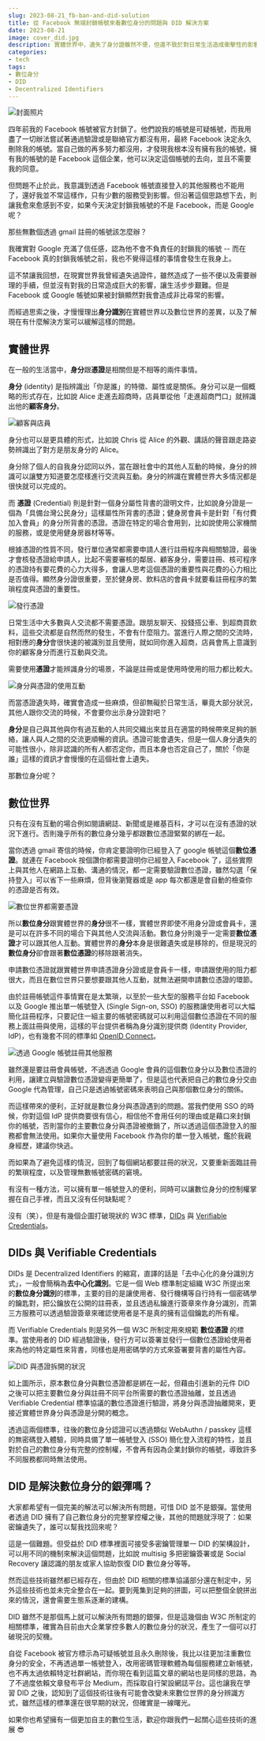 ```yaml
---
slug: 2023-08-21_fb-ban-and-did-solution
title: 從 Facebook 無端封鎖帳號來看數位身分的問題與 DID 解決方案
date: 2023-08-21
image: cover_did.jpg
description: 實體世界中，遺失了身分證雖然不便，但還不致於對日常生活造成衝擊性的影響。但數位世界中，如果 Google 帳號被封鎖則會造成非比尋常的影響。數位身分與實體世界的身分的差異在哪裡？我們有什麼機會緩解這樣的情況是這篇文章想探討的事情。
categories:
- tech
tags:
- 數位身分
- DID
- Decentralized Identifiers
---
```


![封面照片](cover_did.jpg)

四年前我的 Facebook 帳號被官方封鎖了。他們說我的帳號是可疑帳號，而我用盡了一切辦法嘗試著通過驗證或是聯絡官方都沒有用，最終 Facebook 決定永久刪除我的帳號。當自己做的再多努力都沒用，才發現我根本沒有擁有我的帳號，擁有我的帳號的是 Facebook 這個企業，他可以決定這個帳號的去向，並且不需要我的同意。

但問題不止於此，我意識到透過 Facebook 帳號直接登入的其他服務也不能用了，還好我並不常這樣作，只有少數的服務受到影響。但沿著這個思路想下去，則讓我愈來愈感到不安，如果今天決定封鎖我帳號的不是 Facebook，而是 Google 呢？

那些無數個透過 gmail 註冊的帳號該怎麼辦？

我確實對 Google 充滿了信任感，認為他不會不負責任的封鎖我的帳號 -- 而在 Facebook 真的封鎖我帳號之前，我也不覺得這樣的事情會發生在我身上。

這不禁讓我回想，在現實世界我曾經遺失過證件，雖然造成了一些不便以及需要辦理的手續，但並沒有對我的日常造成巨大的影響，讓生活步步艱難。但是 Facebook 或 Google 帳號如果被封鎖顯然對我會造成非比尋常的影響。

而經過思索之後，才慢慢理出**身分識別**在實體世界以及數位世界的差異，以及了解現在有什麼解決方案可以緩解這樣的問題。

## 實體世界

在一般的生活當中，**身分**跟**憑證**是相關但是不相等的兩件事情。

**身分** (identity) 是指辨識出「你是誰」的特徵、屬性或是關係。身分可以是一個概略的形式存在，比如說 Alice 走進去超商時，店員單從他「走進超商門口」就辨識出他的**顧客身分**。

![顧客與店員](customer-clerk.png)


身分也可以是更具體的形式，比如說 Chris 從 Alice 的外觀、講話的聲音跟走路姿勢辨識出了對方是朋友身分的 Alice。

身分除了個人的自我身分認同以外，當在跟社會中的其他人互動的時候，身分的辨識可以讓雙方知道要怎麼樣進行交流與互動。身分的辨識在實體世界大多情況都是很快就可以完成的。

而 **憑證** (Credential) 則是針對一個身分屬性背書的證明文件，比如說身分證是一個為「具備台灣公民身分」這樣屬性所背書的憑證；健身房會員卡是針對「有付費加入會員」的身分所背書的憑證。憑證在特定的場合會用到，比如說使用公家機關的服務，或是使用健身房器材等等。

根據憑證的性質不同，發行單位通常都需要申請人進行註冊程序與相關驗證，最後才會核發憑證給申請人，比起不需要審核的鄰居、顧客身分，需要註冊、核可程序的憑證持有要花費的心力大得多，會讓人思考這個憑證的重要性與花費的心力相比是否值得。顯然身分證很重要，至於健身房、飲料店的會員卡就要看註冊程序的繁瑣程度與憑證的重要性。

![發行憑證](credential-issuance.png)

日常生活中大多數與人交流都不需要憑證。跟朋友聊天、投錢搭公車、到超商買飲料，這些交流都是自然而然的發生，不會有什麼阻力。當進行人際之間的交流時，相對應的**身分**會很快速的被識別並且使用，就如同你進入超商，店員會馬上意識到你的顧客身分而進行互動與交流。

需要使用**憑證**才能辨識身分的場景，不論是註冊或是使用時使用的阻力都比較大。

![身分與憑證的使用互動](id-credential-interactive.png)

而當憑證遺失時，確實會造成一些麻煩，但卻無礙於日常生活，畢竟大部分狀況，其他人跟你交流的時候，不會要你出示身分證對吧？

**身分**是自己與其他與你有過互動的人共同交織出來並且在適當的時候帶來足夠的脈絡，讓人與人之間的交流更順暢的資訊。憑證可能會遺失，但是一個人身分遺失的可能性很小，除非認識的所有人都否定你，而且本身也否定自己了，關於「你是誰」這樣的資訊才會慢慢的在這個社會上遺失。

那數位身分呢？
## 數位世界

只有在沒有互動的場合例如閱讀網誌、新聞或是維基百科，才可以在沒有憑證的狀況下進行。否則幾乎所有的數位身分幾乎都跟數位憑證緊緊的綁在一起。

當你透過 gmail 寄信的時候，你肯定要證明你已經登入了 google 帳號這個**數位憑證**。就連在 Facebook 按個讚你都需要證明你已經登入 Facebook 了，這些實際上與其他人在網路上互動、溝通的情況，都一定需要驗證數位憑證，雖然勾選「保持登入」可以省下一些麻煩，但背後瀏覽器或是 app 每次都還是會自動的檢查你的憑證是否有效。

![數位世界都需要憑證](digital-interaction.png)

所以**數位身分**跟實體世界的**身分**很不一樣，實體世界即使不用身分證或會員卡，還是可以在許多不同的場合下與其他人交流與活動。數位身分則幾乎一定需要**數位憑證**才可以跟其他人互動。實體世界的**身分**本身是很難遺失或是移除的，但是現況的**數位身分**卻會跟著**數位憑證**的移除跟著消失。

申請數位憑證就跟實體世界申請憑證身分證或是會員卡一樣，申請跟使用的阻力都很大，而且在數位世界只要想要跟其他人互動，就無法避開申請數位憑證的環節。

由於註冊帳號這件事情實在是太繁瑣，以至於一些大型的服務平台如 Facebook 以及 Google 推出單一帳號登入 (Single Sign-on, SSO) 的服務讓使用者可以大幅簡化註冊程序，只要記住一組主要的帳號密碼就可以利用這個數位憑證在不同的服務上面註冊與使用，這樣的平台提供者稱為身分識別提供商 (Identity Provider, IdP)，也有幾套不同的標準如 [OpenID Connect](https://openid.net/developers/how-connect-works/)。

![透過 Google 帳號註冊其他服務](openid-connect.png)

雖然還是要註冊會員帳號，不過透過 Google 會員的這個數位身分以及數位憑證的利用，讓建立與驗證數位憑證變得更簡單了，但是這也代表把自己的數位身分交由 Google 代為管理，自己只是透過帳號密碼來表明自己與那個數位身分的關係。

而這樣帶來的便利，正好就是數位身分與憑證遇到的問題。當我們使用 SSO 的時候，你對這個 IdP 提供商要很有信心，相信他不會用任何的理由或是藉口來封鎖你的帳號，否則當你的主要數位身分與憑證被撤銷了，所以透過這個憑證登入的服務都會無法使用。如果你大量使用 Facebook 作為你的單一登入帳號，鑑於我親身經歷，建議你快逃。

而如果為了避免這樣的情況，回到了每個網站都要註冊的狀況，又要重新面臨註冊的繁瑣程度，以及管理無數帳號密碼的窘境。

有沒有一種方法，可以擁有單一帳號登入的便利，同時可以讓數位身分的控制權掌握在自己手裡，而且又沒有任何缺點呢？

沒有（笑），但是有幾個企圖打破現狀的 W3C 標準，[DIDs](https://www.w3.org/TR/did-core/) 與 [Verifiable Credentials](https://www.w3.org/TR/vc-data-model/)。

## DIDs 與 Verifiable Credentials
DIDs 是 Decentralized Identifiers 的縮寫，直譯的話是「去中心化的身分識別方式」，一般會簡稱為**去中心化識別**。它是一個 Web 標準制定組織 W3C 所提出來的**數位身分識別**的標準，主要的目的是讓使用者、發行機構等自行持有一個密碼學的鑰匙對，把公鑰放在公開的註冊表，並且透過私鑰進行簽章來作身分識別，而第三方服務可以透過驗證簽章來確認使用者是不是真的擁有這個鑰匙的所有權。

而 Verifiable Credentials 則是另外一個 W3C 所制定用來規範 **數位憑證** 的標準。當使用者的 DID 經過驗證後，發行方可以簽署並發行一個數位憑證給使用者來為他的特定屬性來背書，同樣也是用密碼學的方式來簽署要背書的屬性內容。

![DID 與憑證拆開的狀況](did.png)

如上圖所示，原本數位身分與數位憑證都是綁在一起，但藉由引進新的元件 DID 之後可以把主要數位身分與註冊不同平台所需要的數位憑證抽離，並且透過 Verifiable Credential 標準協議的數位憑證進行驗證，將身分與憑證抽離開來，更接近實體世界身分與憑證是分開的概念。

透過這兩個標準，往後的數位身分認證可以透過類似 WebAuthn / passkey 這樣的無密碼登入體驗，同時具備了單一帳號登入 (SSO) 簡化登入流程的特性，並且對於自己的數位身分有完整的控制權，不會再有因為企業封鎖你的帳號，導致許多不同服務都同時無法使用。

## DID 是解決數位身分的銀彈嗎？
大家都希望有一個完美的解法可以解決所有問題，可惜 DID 並不是銀彈。當使用者透過 DID 擁有了自己數位身分的完整掌控權之後，其他的問題就浮現了：如果密鑰遺失了，誰可以幫我找回來呢？

這是一個難題。但受益於 DID 標準裡面可接受多密鑰管理單一 DID 的架構設計，可以用不同的機制來解決這個問題，比如說 multisig 多把密鑰簽署或是 Social Recovery 讓認識的朋友或家人協助恢復 DID 數位身分等等。

然而這些技術雖然都已經存在，但由於 DID 相關的標準協議部分還在制定中，另外這些技術也並未完全整合在一起。要到蒐集到足夠的拼圖，可以把整個全貌拼出來的情況，還會需要生態系逐漸的建構。

DID 雖然不是那個馬上就可以解決所有問題的銀彈，但是這幾個由 W3C 所制定的相關標準，確實為目前由大企業掌控多數人的數位身分的狀況，產生了一個可以打破現況的契機。

自從 Facebook 被官方標示為可疑帳號並且永久刪除後，我比以往更加注重數位身分的安全，不再透過單一帳號登入，改用密碼管理軟體為每個服務建立新帳號，也不再太過依賴特定社群網站，而你現在看到這篇文章的網站也是同樣的思路，為了不過度依賴文章發布平台 Medium，而採取自行架設網誌平台。這也讓我在學習 DID 之後，認知到了這個技術往後有可能會改變未來數位世界的身分辨識方式，雖然這樣的標準還在很早期的狀況，但確實是一線曙光。

如果你也希望擁有一個更加自主的數位生活，歡迎你跟我們一起關心這些技術的進展 😎
